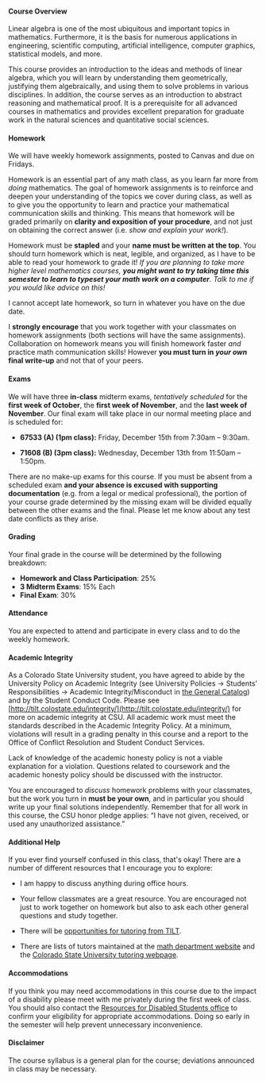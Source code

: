 #### Course Overview

Linear algebra is one of the most ubiquitous and important topics in
mathematics. Furthermore, it is the basis for numerous applications in
engineering, scientific computing, artificial intelligence, computer graphics,
statistical models, and more.

This course provides an introduction to the ideas and methods of linear algebra,
which you will learn by understanding them geometrically, justifying them
algebraically, and using them to solve problems in various disciplines. In
addition, the course serves as an introduction to abstract reasoning and
mathematical proof. It is a prerequisite for all advanced courses in mathematics
and provides excellent preparation for graduate work in the natural sciences and
quantitative social sciences.

#### Homework

We will have weekly homework assignments, posted to Canvas and due on Fridays.

Homework is an essential part of any math class, as you learn far more from
*doing* mathematics. The goal of homework assignments is to reinforce and deepen
your understanding of the topics we cover during class, as well as to give you
the opportunity to learn and practice your mathematical communication skills and
thinking. This means that homework will be graded primarily on **clarity and
exposition of your procedure**, and not just on obtaining the correct answer
(i.e. *show and explain your work!*).

Homework must be **stapled** and your **name must be written at the top**. You
should turn homework which is neat, legible, and organized, as I have to be able
to read your homework to grade it! *If you are planning to take more higher level
mathematics courses, **you might want to try taking time this semester to learn to
typeset your math work on a computer**. Talk to me if you would like advice on
this!*

I cannot accept late homework, so turn in whatever you have on the due date.

I **strongly encourage** that you work together with your classmates on homework
assignments (both sections will have the same assignments). Collaboration on
homework means you will finish homework faster *and* practice math communication
skills! However **you must turn in *your own* final write-up** and not that of
your peers.

#### Exams

We will have three **in-class** midterm exams, *tentatively scheduled* for the
**first week of October**, the **first week of November**, and the **last week
of November**. Our final exam will take place in our normal meeting place and is
scheduled for:<!-- <#ifdef finalexamlist> -->

<!-- <#endif><#ifdef classa> -->
<!-- <#ifdef finalexamlist> -->
+ **67533 (A) (1pm class):**<!-- <#endif> --> Friday, December 15th from 7:30am &ndash; 9:30am.
<!-- <#endif><#ifdef classb> -->
<!-- <#ifdef finalexamlist> -->
+ **71608 (B) (3pm class):**<!-- <#endif> --> Wednesday, December 13th from 11:50am &ndash; 1:50pm.
<!-- <#endif> -->

There are no make-up exams for this course. If you must be absent from
a scheduled exam **and your absence is excused with supporting documentation**
(e.g. from a legal or medical professional), the portion of your course grade
determined by the missing exam will be divided equally between the other exams
and the final. Please let me know about any test date conflicts as they arise.

#### Grading

Your final grade in the course will be determined by the following breakdown:

+ **Homework and Class Participation**: 25%
+ **3 Midterm Exams**: 15% Each
+ **Final Exam**: 30%

#### Attendance

You are expected to attend and participate in every class and to do the weekly
homework.

#### Academic Integrity

As a Colorado State University student, you have agreed to abide by the
University Policy on Academic Integrity (see University Policies → Students’
Responsibilities → Academic Integrity/Misconduct in [the General Catalog](http://catalog.colostate.edu/general-catalog/))
and by the Student Conduct Code.
Please see [http://tilt.colostate.edu/integrity/](http://tilt.colostate.edu/integrity/) for more on academic integrity
at CSU. All academic work must meet the standards described in the Academic
Integrity Policy. At a minimum, violations will result in a grading penalty in
this course and a report to the Office of Conflict Resolution and Student
Conduct Services. 

Lack of knowledge of the academic honesty policy is not a viable explanation for
a violation. Questions related to coursework and the academic honesty policy
should be discussed with the instructor.

You are encouraged to *discuss* homework problems with your classmates, but the
work you turn in **must be your own**, and in particular you should write up your
final solutions independently. Remember that for all work in this course, the
CSU honor pledge applies: “I have not given, received, or used any unauthorized
assistance.”

#### Additional Help

If you ever find yourself confused in this class, that's okay! There are a
number of different resources that I encourage you to explore:

+ I am happy to discuss anything during office hours.

+ Your fellow classmates are a great resource. You are encouraged not just to
  work together on homework but also to ask each other general questions and
  study together.
  
+ There will
  be
  [opportunities for tutoring from TILT](https://tilt.colostate.edu/learning/tutoring/).
  
+ There are lists of tutors maintained at
  the
  [math department website](http://www.math.colostate.edu/courses/Tutoring/tutoring.shtml)
  and
  the
  [Colorado State University tutoring webpage](http://tutoring.colostate.edu/).
  
#### Accommodations

If you think you may need accommodations in this course due to the impact of a disability please
meet with me privately during the first week of class. You should also contact the [Resources for
Disabled Students office](http://rds.colostate.edu) to confirm your eligibility for appropriate
accommodations. Doing so early in the semester will help prevent unnecessary inconvenience.

#### Disclaimer

The course syllabus is a general plan for the course; deviations announced in class may be
necessary.
